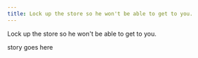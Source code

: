 ```yaml
---
title: Lock up the store so he won't be able to get to you.
---
```

Lock up the store so he won't be able to get to you.

story goes here